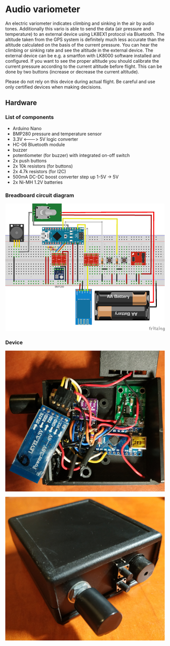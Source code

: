 # Audio variometer
An electric variometer indicates climbing and sinking in the air by audio tones. 
Additionally this vario is able to send the data (air pressure and temperature) to an external device using LK8EX1 protocol via Bluetooth.
The altitude taken from the GPS system is definitely much less accurate than the altitude calculated on the basis of the current pressure.
You can hear the climbing or sinking rate and see the altitude in the external device.
The external device can be e.g. a smartfon with LK8000 software installed and configured.
If you want to see the proper altitude you should calibrate the current pressure according to the current altitude before flight. 
This can be done by two buttons (increase or decrease the current altitude).

Please do not rely on this device during actual flight.
Be careful and use only certified devices when making decisions.

## Hardware

### List of components
* Arduino Nano
* BMP280 pressure and temperature sensor
* 3.3V <---> 5V logic converter
* HC-06 Bluetooth module
* buzzer
* potentiometer (for buzzer) with integrated on-off switch
* 2x push buttons
* 2x 10k resistors (for buttons)
* 2x 4.7k resistors (for I2C)
* 500mA DC-DC boost converter step up 1-5V -> 5V
* 2x Ni-MH 1.2V batteries
 
### Breadboard circuit diagram
![circuit](/fz/audio_vario.png)

### Device
![view](/img/audio_vario_inside.jpg)


![view](/img/audio_vario_outside.jpg)

